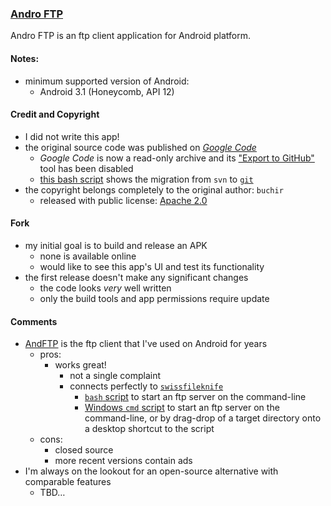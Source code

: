 ### [Andro FTP](https://github.com/warren-bank/fork-Android-Andro-FTP)

Andro FTP is an ftp client application for Android platform.

#### Notes:

* minimum supported version of Android:
  - Android 3.1 (Honeycomb, API 12)

#### Credit and Copyright

* I did not write this app!
* the original source code was published on [_Google Code_](https://code.google.com/archive/p/andro-ftp/)
  - _Google Code_ is now a read-only archive and its ["Export to GitHub"](https://code.google.com/export-to-github/export?project=andro-ftp) tool has been disabled
  - [this bash script](https://github.com/warren-bank/fork-Android-Andro-FTP/raw/migrate-google-code-archive/migrate-google-code-archive.sh) shows the migration from `svn` to [`git`](https://github.com/warren-bank/fork-Android-Andro-FTP/tree/master)
* the copyright belongs completely to the original author: `buchir`
  - released with public license: [Apache 2.0](https://www.apache.org/licenses/LICENSE-2.0.txt)

#### Fork

* my initial goal is to build and release an APK
  - none is available online
  - would like to see this app's UI and test its functionality
* the first release doesn't make any significant changes
  - the code looks _very_ well written
  - only the build tools and app permissions require update

#### Comments

* [AndFTP](http://www.lysesoft.com/products/andftp/) is the ftp client that I've used on Android for years
  - pros:
    * works great!
      - not a single complaint
      - connects perfectly to [`swissfileknife`](https://github.com/warren-bank/mirror-swissfileknife)
        * [`bash` script](https://github.com/warren-bank/mirror-swissfileknife/blob/recipes/bin/ftpd.sh) to start an ftp server on the command-line
        * [Windows `cmd` script](https://github.com/warren-bank/mirror-swissfileknife/blob/recipes/bin/ftpd.cmd) to start an ftp server on the command-line, or by drag-drop of a target directory onto a desktop shortcut to the script
  - cons:
    * closed source
    * more recent versions contain ads
* I'm always on the lookout for an open-source alternative with comparable features
  - TBD&hellip;
